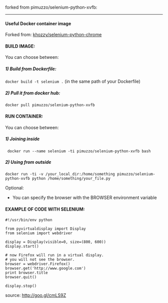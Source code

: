 forked from pimuzzo/selenium-python-xvfb:
- - - - - - - - - - - - - - - - - - - - - - - - - - - - - - - - 

#### Useful Docker container image

Forked from: [khozzy/selenium-python-chrome](https://goo.gl/Fu723f)

#### BUILD IMAGE:

You can choose between:

##### 1) Build from Dockerfile:

` docker build -t selenium . ` (in the same path of your Dockerfile)

##### 2) Pull it from docker hub:
` docker pull pimuzzo/selenium-python-xvfb `

#### RUN CONTAINER:

You can choose between:

##### 1) Joining inside
` docker run --name selenium -ti pimuzzo/selenium-python-xvfb bash`

##### 2) Using from outside
` docker run -ti -v /your_local_dir:/home/something pimuzzo/selenium-python-xvfb python /home/something/your_file.py `

Optional:
- You can specify the browser with the BROWSER environment variable

#### EXAMPLE OF CODE WITH SELENIUM:
```
#!/usr/bin/env python

from pyvirtualdisplay import Display
from selenium import webdriver

display = Display(visible=0, size=(800, 600))
display.start()

# now Firefox will run in a virtual display. 
# you will not see the browser.
browser = webdriver.Firefox()
browser.get('http://www.google.com')
print browser.title
browser.quit()

display.stop()
```
source: http://goo.gl/cmLS9Z
